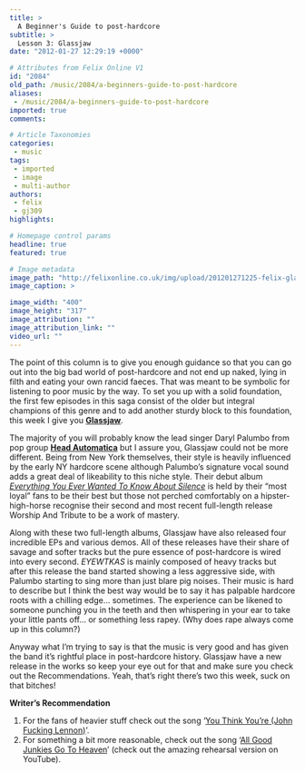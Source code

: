 ```yaml
---
title: >
  A Beginner's Guide to post-hardcore
subtitle: >
  Lesson 3: Glassjaw
date: "2012-01-27 12:29:19 +0000"

# Attributes from Felix Online V1
id: "2084"
old_path: /music/2084/a-beginners-guide-to-post-hardcore
aliases:
 - /music/2084/a-beginners-guide-to-post-hardcore
imported: true
comments:

# Article Taxonomies
categories:
 - music
tags:
 - imported
 - image
 - multi-author
authors:
 - felix
 - gj309
highlights:

# Homepage control params
headline: true
featured: true

# Image metadata
image_path: "http://felixonline.co.uk/img/upload/201201271225-felix-glassjawlive2.jpg"
image_caption: >

image_width: "400"
image_height: "317"
image_attribution: ""
image_attribution_link: ""
video_url: ""
---
```


The point of this column is to give you enough guidance so that you can go out into the big bad world of post-hardcore and not end up naked, lying in filth and eating your own rancid faeces. That was meant to be symbolic for listening to poor music by the way. To set you up with a solid foundation, the first few episodes in this saga consist of the older but integral champions of this genre and to add another sturdy block to this foundation, this week I give you __[Glassjaw](http://www.myspace.com/glassjaw)__.

The majority of you will probably know the lead singer Daryl Palumbo from pop group __[Head Automatica](http://www.myspace.com/headautomatica)__ but I assure you, Glassjaw could not be more different. Being from New York themselves, their style is heavily influenced by the early NY hardcore scene although Palumbo’s signature vocal sound adds a great deal of likeability to this niche style. Their debut album [_Everything You Ever Wanted To Know About Silence_](http://www.last.fm/music/Glassjaw/_/Everything+You+Ever+Wanted+to+Know+About+Silence) is held by their “most loyal” fans to be their best but those not perched comfortably on a hipster-high-horse recognise their second and most recent full-length release Worship And Tribute to be a work of mastery.

Along with these two full-length albums, Glassjaw have also released four incredible EPs and various demos. All of these releases have their share of savage and softer tracks but the pure essence of post-hardcore is wired into every second. _EYEWTKAS_ is mainly composed of heavy tracks but after this release the band started showing a less aggressive side, with Palumbo starting to sing more than just blare pig noises. Their music is hard to describe but I think the best way would be to say it has palpable hardcore roots with a chilling edge… sometimes. The experience can be likened to someone punching you in the teeth and then whispering in your ear to take your little pants off… or something less rapey. (Why does rape always come up in this column?)

Anyway what I’m trying to say is that the music is very good and has given the band it’s rightful place in post-hardcore history. Glassjaw have a new release in the works so keep your eye out for that and make sure you check out the Recommendations. Yeah, that’s right there’s two this week, suck on that bitches!

__Writer’s Recommendation__

1. For the fans of heavier stuff check out the song ‘[You Think You’re (John Fucking Lennon)](http://www.youtube.com/watch?v=p9TSlrchmpQ)’.
 2. For something a bit more reasonable, check out the song ‘[All Good Junkies Go To Heaven](http://www.youtube.com/watch?v=vTPbG5VgDRY)’ (check out the amazing rehearsal version on YouTube).
